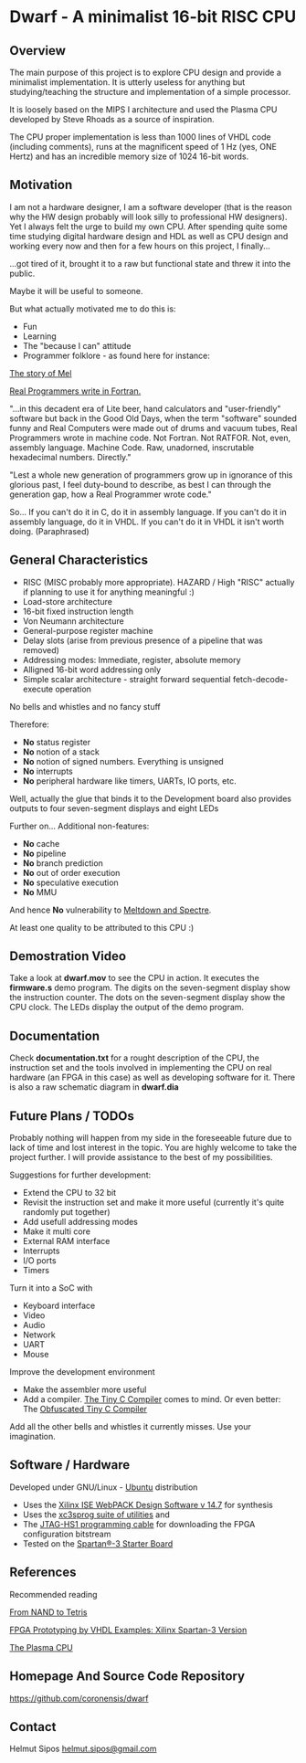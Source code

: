 # Dwarf - A minimalist 16-bit RISC CPU

## Overview

The main purpose of this project is to explore CPU design and provide a minimalist implementation.
It is utterly useless for anything but studying/teaching the structure and  implementation of a simple
processor.

It is loosely based on the MIPS I architecture and used the Plasma CPU developed by Steve Rhoads
as a source of inspiration.

The CPU proper implementation is less than 1000 lines of VHDL code (including comments), runs at the
magnificent speed of 1 Hz (yes, ONE Hertz) and has an incredible memory size of 1024 16-bit words.

## Motivation

I am not a hardware designer, I am a software developer (that is the reason why the HW design probably
will look silly to professional HW designers). Yet I always felt the urge to build my own CPU.
After spending quite some time studying digital hardware design and HDL as well as CPU design and
working every now and then for a few hours on this project, I finally...

...got tired of it, brought it to a raw but functional state and threw it into the public.

Maybe it will be useful to someone.

But what actually motivated me to do this is:

+ Fun
+ Learning
+ The "because I can" attitude
+ Programmer folklore - as found here for instance:

[The story of Mel](http://www.pbm.com/~lindahl/mel.html)

[Real Programmers write in Fortran.](http://www.pbm.com/~lindahl/real.programmers.html)

"...in this decadent era of Lite beer, hand calculators and "user-friendly" software but back in the Good Old Days,
when the term "software" sounded funny and Real Computers were made out of drums and vacuum tubes,
Real Programmers wrote in machine code. Not Fortran. Not RATFOR. Not, even, assembly language. Machine Code.
Raw, unadorned, inscrutable hexadecimal numbers. Directly."

"Lest a whole new generation of programmers grow up in ignorance of this glorious past, I feel duty-bound to
describe, as best I can through the generation gap, how a Real Programmer wrote code."

So...
If you can't do it in C, do it in assembly language. If you can't do it in assembly language, do it in VHDL. If you can't
do it in VHDL it isn't worth doing. (Paraphrased)


## General Characteristics

+ RISC (MISC probably more appropriate). HAZARD / High "RISC" actually if planning to use it for anything meaningful :)
+ Load-store architecture
+ 16-bit fixed instruction length
+ Von Neumann architecture
+ General-purpose register machine
+ Delay slots (arise from previous presence of a pipeline that was removed)
+ Addressing modes: Immediate, register, absolute memory
+ Alligned 16-bit word addressing only
+ Simple scalar architecture - straight forward sequential fetch-decode-execute operation

No bells and whistles and no fancy stuff

Therefore:

+ **No** status register
+ **No** notion of a stack
+ **No** notion of signed numbers. Everything is unsigned
+ **No** interrupts
+ **No** peripheral hardware like timers, UARTs, IO ports, etc.

Well, actually the glue that binds it to the Development board also provides outputs to four seven-segment displays
and eight LEDs

Further on...
Additional non-features:

+ **No** cache
+ **No** pipeline
+ **No** branch prediction
+ **No** out of order execution
+ **No** speculative execution
+ **No** MMU

And hence **No** vulnerability to [Meltdown and Spectre](https://meltdownattack.com/).

At least one quality to be attributed to this CPU :)

## Demostration Video

Take a look at **dwarf.mov** to see the CPU in action. It executes the **firmware.s** demo program.
The digits on the seven-segment display show the instruction counter. The dots on the seven-segment display show the
CPU clock. The LEDs display the output of the demo program.


## Documentation

Check **documentation.txt** for a rought description of the CPU, the instruction set and the tools
involved in implementing the CPU on real hardware (an FPGA in this case) as well as developing software for it.
There is also a raw schematic diagram in **dwarf.dia**


## Future Plans / TODOs

Probably nothing will happen from my side in the foreseeable future due to lack of time and lost interest in the topic.
You are highly welcome to take the project further. I will provide assistance to the best of my possibilities.

Suggestions for further development:

+ Extend the CPU to 32 bit
+ Revisit the instruction set and make it more useful (currently it's quite randomly put together)
+ Add usefull addressing modes
+ Make it multi core
+ External RAM interface
+ Interrupts
+ I/O ports
+ Timers

Turn it into a SoC with

+ Keyboard interface
+ Video
+ Audio
+ Network
+ UART
+ Mouse

Improve the development environment

+ Make the assembler more useful
+ Add a compiler. [The Tiny C Compiler](https://bellard.org/tcc/) comes to mind. Or even better: The [Obfuscated Tiny C Compiler](https://bellard.org/otcc)

Add all the other bells and whistles it currently misses.
Use your imagination.

## Software / Hardware

Developed under GNU/Linux - [Ubuntu](https://www.ubuntu.com/) distribution

+ Uses the [Xilinx  ISE WebPACK Design Software v 14.7](https://www.xilinx.com/products/design-tools/ise-design-suite/ise-webpack.html) for synthesis
+ Uses the [xc3sprog suite of utilities](http://xc3sprog.sourceforge.net/) and
+ The [JTAG-HS1 programming cable](https://store.digilentinc.com/jtag-hs1-programming-cable-limited-time/) for downloading the FPGA configuration bitstream
+ Tested on the [Spartan®-3 Starter Board](https://store.digilentinc.com/spartan-3-board-retired/)

## References

Recommended reading

[From NAND to Tetris](http://www.nand2tetris.org/)

[FPGA Prototyping by VHDL Examples: Xilinx Spartan-3 Version](https://www.amazon.com/FPGA-Prototyping-VHDL-Examples-Spartan-3/dp/0470185317)

[The Plasma CPU](https://opencores.org/project,plasma)

## Homepage And Source Code Repository

https://github.com/coronensis/dwarf

## Contact
Helmut Sipos <helmut.sipos@gmail.com>
